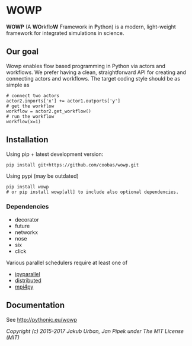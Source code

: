 WOWP
====

**WOWP** (A **WO**rkflo**W** Framework in **P**ython) is a modern,
light-weight framework for integrated simulations in science.

Our goal
--------

Wowp enables flow based programming in Python via actors and workflows.
We prefer having a clean, straightforward API for creating and
connecting actors and workflows. The target coding style should be as
simple as

``` {.sourceCode .python}
# connect two actors
actor2.inports['x'] += actor1.outports['y']
# get the workflow
workflow = actor2.get_workflow()
# run the workflow
workflow(x=1)
```

Installation
------------

Using pip + latest development version:

``` {.sourceCode .bash}
pip install git+https://github.com/coobas/wowp.git
```

Using pypi (may be outdated)

``` {.sourceCode .bash}
pip install wowp
# or pip install wowp[all] to include also optional dependencies.
```

### Dependencies

-   decorator
-   future
-   networkx
-   nose
-   six
-   click

Various parallel schedulers require at least one of

-   [ipyparallel](https://github.com/ipython/ipyparallel)
-   [distributed](https://github.com/dask/distributed)
-   [mpi4py](http://pythonhosted.org/mpi4py/)

Documentation
-------------

See <http://pythonic.eu/wowp>

*Copyright (c) 2015-2017 Jakub Urban, Jan Pipek under The MIT License
(MIT)*
